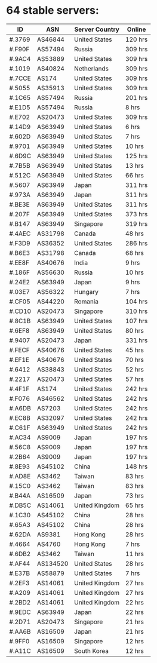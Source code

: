 # 64 stable servers:

| ID | ASN | Server Country | Online |
| ------ | ------ | ------ | ------ |
| #.3769 | AS46844 | United States | 120 hrs |
| #.F90F | AS57494 | Russia | 309 hrs |
| #.9AC4 | AS53889 | United States | 309 hrs |
| #.1019 | AS40824 | Netherlands | 309 hrs |
| #.7CCE | AS174 | United States | 309 hrs |
| #.5055 | AS35913 | United States | 309 hrs |
| #.1C65 | AS57494 | Russia | 201 hrs |
| #.E1D5 | AS57494 | Russia | 8 hrs |
| #.E702 | AS20473 | United States | 309 hrs |
| #.14D9 | AS63949 | United States | 6 hrs |
| #.602D | AS63949 | United States | 7 hrs |
| #.9701 | AS63949 | United States | 10 hrs |
| #.6D9C | AS63949 | United States | 125 hrs |
| #.7B5B | AS63949 | United States | 13 hrs |
| #.512C | AS63949 | United States | 66 hrs |
| #.5607 | AS63949 | Japan | 311 hrs |
| #.973A | AS63949 | Japan | 311 hrs |
| #.BE3E | AS63949 | United States | 311 hrs |
| #.207F | AS63949 | United States | 373 hrs |
| #.B147 | AS63949 | Singapore | 319 hrs |
| #.4AEC | AS31798 | Canada | 48 hrs |
| #.F3D9 | AS36352 | United States | 286 hrs |
| #.B6E3 | AS31798 | Canada | 68 hrs |
| #.EE8F | AS40676 | India | 9 hrs |
| #.186F | AS56630 | Russia | 10 hrs |
| #.24E2 | AS63949 | Japan | 9 hrs |
| #.03E7 | AS56322 | Hungary | 7 hrs |
| #.CF05 | AS44220 | Romania | 104 hrs |
| #.CD10 | AS20473 | Singapore | 310 hrs |
| #.8C1B | AS63949 | United States | 107 hrs |
| #.6EF8 | AS63949 | United States | 80 hrs |
| #.9407 | AS20473 | Japan | 331 hrs |
| #.FECF | AS40676 | United States | 45 hrs |
| #.EF1E | AS40676 | United States | 70 hrs |
| #.6412 | AS38843 | United States | 52 hrs |
| #.2217 | AS20473 | United States | 57 hrs |
| #.4F1F | AS174 | United States | 242 hrs |
| #.F076 | AS46562 | United States | 242 hrs |
| #.A6DB | AS7203 | United States | 242 hrs |
| #.EC8B | AS32097 | United States | 242 hrs |
| #.C61F | AS63949 | United States | 242 hrs |
| #.AC34 | AS9009 | Japan | 197 hrs |
| #.56C8 | AS9009 | Japan | 197 hrs |
| #.2B64 | AS9009 | Japan | 197 hrs |
| #.8E93 | AS45102 | China | 148 hrs |
| #.AD8E | AS3462 | Taiwan | 83 hrs |
| #.15C0 | AS3462 | Taiwan | 83 hrs |
| #.B44A | AS16509 | Japan | 73 hrs |
| #.DB5C | AS14061 | United Kingdom | 65 hrs |
| #.1C30 | AS45102 | China | 28 hrs |
| #.65A3 | AS45102 | China | 28 hrs |
| #.62DA | AS9381 | Hong Kong | 28 hrs |
| #.4664 | AS4760 | Hong Kong | 7 hrs |
| #.6DB2 | AS3462 | Taiwan | 11 hrs |
| #.AF44 | AS134520 | United States | 28 hrs |
| #.E37B | AS58879 | United States | 7 hrs |
| #.2EF3 | AS14061 | United Kingdom | 27 hrs |
| #.A209 | AS14061 | United Kingdom | 27 hrs |
| #.2BD2 | AS14061 | United Kingdom | 22 hrs |
| #.9EDC | AS63949 | Japan | 22 hrs |
| #.2D71 | AS20473 | Singapore | 21 hrs |
| #.AA6B | AS16509 | Japan | 21 hrs |
| #.9FF0 | AS16509 | Singapore | 12 hrs |
| #.A11C | AS16509 | South Korea | 12 hrs |

